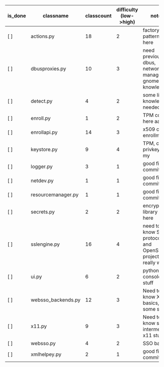 | is_done    | classname          | classcount | difficulty (low->high) | notes                                                      |
|------------|--------------------|------------|------------------------|------------------------------------------------------------|
|   [ ]      | actions.py         |         18 |                      2 | factory pattern is here                                    |
|   [ ]      | dbusproxies.py     |         10 |                      3 | need previous dbus, network manager, gnome shell knowledge |
|   [ ]      | detect.py          |          4 |                      2 | some linux knowledge needed                                |
|   [ ]      | enroll.py          |          1 |                      2 | TPM code is here aaaah                                     |
|   [ ]      | enrollapi.py       |         14 |                      3 | x509 cert enrollment                                       |
|   [ ]      | keystore.py        |          9 |                      4 | TPM, crts, privkeys oh my                                  |
|   [ ]      | logger.py          |          3 |                      1 | good first commit                                          |
|   [ ]      | netdev.py          |          1 |                      1 | good first commit                                          |
|   [ ]      | resourcemanager.py |          1 |                      1 | good first commit                                          |
|   [ ]      | secrets.py         |          2 |                      2 | encryption library used here                               |
|   [ ]      | sslengine.py       |         16 |                      4 | need to know SSL protocol and OpenSSL project really well  |
|   [ ]      | ui.py              |          6 |                      2 | python console UI stuff                                    |
|   [ ]      | websso_backends.py |         12 |                      3 | Need to know X11 basics, some sso                          |
|   [ ]      | x11.py             |          9 |                      3 | Need to know some intermediate x11 stuff                   |
|   [ ]      | websso.py          |          4 |                      2 | SSO basics                                                 |
|   [ ]      | xmlhelpey.py       |          2 |                      1 | good first commit                                          |